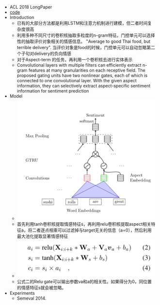 - ACL 2018 LongPaper
- [code](https://github.com/wxue004cs/GCAE)
- Introduction
    - 已有的大部分方法都是利用LSTM和注意力机制进行建模，但二者时间复杂度很高
    - 利用多种不同尺寸的卷积核抽取多粒度的n-gram特征。门控单元可以选择性的抽取评价对象相关的情感信息。
      "Average to good Thai food, but terrible delivery". 当评价对象是food的时候，门控单元可以自动忽略第二个子句对delivery的负向情感
    - 对于Aspect-term 的任务，再利用一个卷积核去进行实体表示
    - Convolutional layers with multiple filters can efficiently extract n-gram features at many granularities on each receptive field.
    The proposed gating units have two nonlinear gates, each of which is connected to one convolutional layer.
    With the given aspect information, they can selectively extract aspect-specific sentiment information for sentiment prediction
- Model
    - ![model](pics/absawgcn/a.png)
    - 首先利用tanh卷积核提取情感特征s，再利用relu卷积核提取aspect相关特征a，将二者逐点相乘可以过滤掉与target无关的信息（a=0），然后利用最大池化提取显著情感特征
    - ![formular](pics/absawgcn/b.png)
    - 公式二的Relu gate可以输出参数va和a的相关性。如果得分为0，同位置的情感特征s就会被忽略。
 - Experiments
    - Semeval 2014.